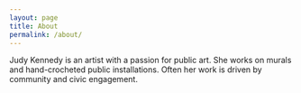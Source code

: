 ```yaml
---
layout: page
title: About
permalink: /about/
---
```


Judy Kennedy is an artist with a passion for public art.
She works on murals and hand-crocheted public installations.
Often her work is driven by community and civic engagement.
